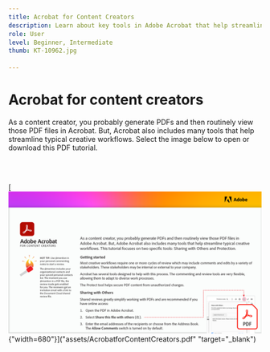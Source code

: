 ```yaml
---
title: Acrobat for Content Creators
description: Learn about key tools in Adobe Acrobat that help streamline creative workflows
role: User
level: Beginner, Intermediate
thumb: KT-10962.jpg

---
```

# Acrobat for content creators

As a content creator, you probably generate PDFs and then routinely view those PDF files in Acrobat. But, Acrobat also includes many tools that help streamline typical creative workflows. Select the image below to open or download this PDF tutorial.

<br>&nbsp;

[![First page image of tutorial](assets/Acrobatforcontentcreators.png){"width=680"}]("assets/AcrobatforContentCreators.pdf" "target="_blank")